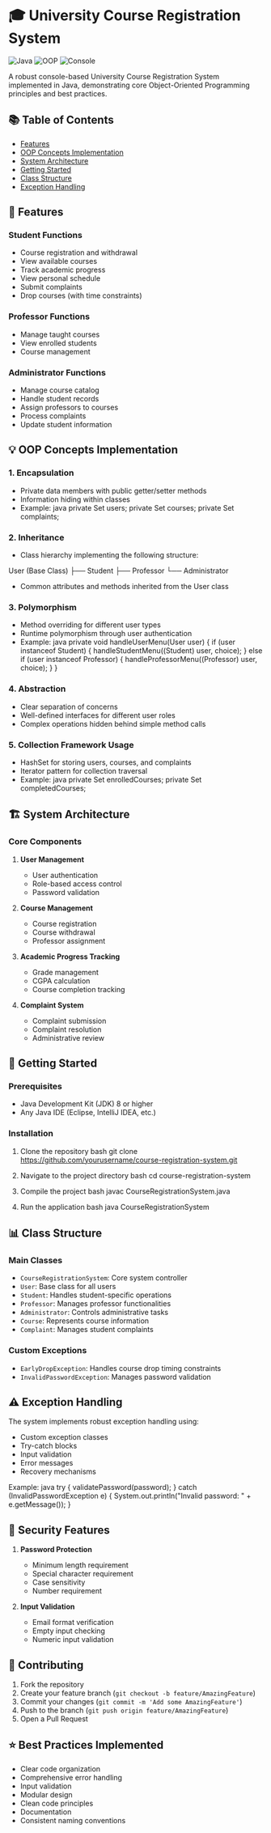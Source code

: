 # 🎓 University Course Registration System

![Java](https://img.shields.io/badge/Java-ED8B00?style=for-the-badge&logo=openjdk&logoColor=white)
![OOP](https://img.shields.io/badge/OOP-Principles-blue?style=for-the-badge)
![Console](https://img.shields.io/badge/Console-Application-green?style=for-the-badge)

A robust console-based University Course Registration System implemented in Java, demonstrating core Object-Oriented Programming principles and best practices.

## 📚 Table of Contents
- [Features](#-features)
- [OOP Concepts Implementation](#-oop-concepts-implementation)
- [System Architecture](#-system-architecture)
- [Getting Started](#-getting-started)
- [Class Structure](#-class-structure)
- [Exception Handling](#-exception-handling)

## 🚀 Features

### Student Functions
- Course registration and withdrawal
- View available courses
- Track academic progress
- View personal schedule
- Submit complaints
- Drop courses (with time constraints)

### Professor Functions
- Manage taught courses
- View enrolled students
- Course management

### Administrator Functions
- Manage course catalog
- Handle student records
- Assign professors to courses
- Process complaints
- Update student information

## 💡 OOP Concepts Implementation

### 1. Encapsulation
- Private data members with public getter/setter methods
- Information hiding within classes
- Example:
java
private Set<User> users;
private Set<Course> courses;
private Set<Complaint> complaints;


### 2. Inheritance
- Class hierarchy implementing the following structure:

User (Base Class)
├── Student
├── Professor
└── Administrator

- Common attributes and methods inherited from the User class

### 3. Polymorphism
- Method overriding for different user types
- Runtime polymorphism through user authentication
- Example:
java
private void handleUserMenu(User user) {
    if (user instanceof Student) {
        handleStudentMenu((Student) user, choice);
    } else if (user instanceof Professor) {
        handleProfessorMenu((Professor) user, choice);
    }
}


### 4. Abstraction
- Clear separation of concerns
- Well-defined interfaces for different user roles
- Complex operations hidden behind simple method calls

### 5. Collection Framework Usage
- HashSet for storing users, courses, and complaints
- Iterator pattern for collection traversal
- Example:
java
private Set<Course> enrolledCourses;
private Set<Course> completedCourses;


## 🏗 System Architecture

### Core Components
1. **User Management**
   - User authentication
   - Role-based access control
   - Password validation

2. **Course Management**
   - Course registration
   - Course withdrawal
   - Professor assignment

3. **Academic Progress Tracking**
   - Grade management
   - CGPA calculation
   - Course completion tracking

4. **Complaint System**
   - Complaint submission
   - Complaint resolution
   - Administrative review

## 🚦 Getting Started

### Prerequisites
- Java Development Kit (JDK) 8 or higher
- Any Java IDE (Eclipse, IntelliJ IDEA, etc.)

### Installation
1. Clone the repository
bash
git clone https://github.com/yourusername/course-registration-system.git


2. Navigate to the project directory
bash
cd course-registration-system


3. Compile the project
bash
javac CourseRegistrationSystem.java


4. Run the application
bash
java CourseRegistrationSystem


## 📊 Class Structure

### Main Classes
- `CourseRegistrationSystem`: Core system controller
- `User`: Base class for all users
- `Student`: Handles student-specific operations
- `Professor`: Manages professor functionalities
- `Administrator`: Controls administrative tasks
- `Course`: Represents course information
- `Complaint`: Manages student complaints

### Custom Exceptions
- `EarlyDropException`: Handles course drop timing constraints
- `InvalidPasswordException`: Manages password validation

## ⚠️ Exception Handling

The system implements robust exception handling using:
- Custom exception classes
- Try-catch blocks
- Input validation
- Error messages
- Recovery mechanisms

Example:
java
try {
    validatePassword(password);
} catch (InvalidPasswordException e) {
    System.out.println("Invalid password: " + e.getMessage());
}


## 🔐 Security Features

1. **Password Protection**
   - Minimum length requirement
   - Special character requirement
   - Case sensitivity
   - Number requirement

2. **Input Validation**
   - Email format verification
   - Empty input checking
   - Numeric input validation

## 📝 Contributing

1. Fork the repository
2. Create your feature branch (`git checkout -b feature/AmazingFeature`)
3. Commit your changes (`git commit -m 'Add some AmazingFeature'`)
4. Push to the branch (`git push origin feature/AmazingFeature`)
5. Open a Pull Request

## ⭐ Best Practices Implemented

- Clear code organization
- Comprehensive error handling
- Input validation
- Modular design
- Clean code principles
- Documentation
- Consistent naming conventions
